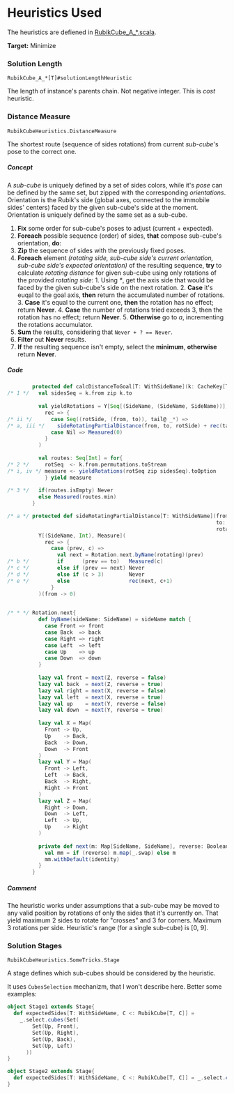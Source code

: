 Heuristics Used
===============

The heuristics are defiened in [RubikCube_A_*.scala](/rubik/src/main/scala/feh/tec/rubik/solve/RubikCube_A_*.scala).

**Target:** Minimize

### Solution Length
`RubikCube_A_*[T]#solutionLengthHeuristic`

The length of instance's parents chain. Not negative integer. This is *cost* heuristic.

### Distance Measure
`RubikCubeHeuristics.DistanceMeasure`

The shortest route (sequence of sides rotations) from current *sub-cube*'s pose to the correct one.

##### Concept
A *sub-cube* is uniquely defined by a set of sides colors, 
while it's *pose* can be defined by the same set, but zipped with the corresponding *orientations*.
Orientation is the Rubik's side (global axes, connected to the immobile sides' centers) 
faced by the given sub-cube's side at the moment. Orientation is uniquely defined by the same set as a sub-cube.

1. **Fix** some order for sub-cube's poses to adjust (current + expected).
2. **Foreach** possible sequence (order) of sides, **that** compose sub-cube's orientation, **do**:
  1. **Zip** the sequence of sides with the previously fixed poses.
  2. **Foreach** element 
     *(rotating side, sub-cube side's current orientation, sub-cube side's expected orientation)* of the resulting sequence, 
     **try** to calculate *rotating distance* for given sub-cube using only rotations of the provided *rotating side*:
    1. Using _*_, get the axis side that would be faced by the given sub-cube's side on the next rotation.
    2. **Case** it's euqal to the goal axis, **then** return the accumulated number of rotations.
    3. **Case** it's equal to the current one, **then** the rotation has no effect; return **Never**.
    4. **Case** the number of rotations tried exceeds 3, then the rotation has no effect; return **Never**.
    5. **Otherwise** go to *a*, incrementing the rotations accumulator.
  3. **Sum** the results, considering that `Never + ? == Never`.
  4. **Filter** out **Never** results.
3. **If** the resulting sequence isn't empty, select the **minimum**, **otherwise** return **Never**.

##### Code
```scala
        protected def calcDistanceToGoal[T: WithSideName](k: CacheKey[T]): Measure = {
/* 1 */   val sidesSeq = k.from zip k.to
    
          val yieldRotations = Y[Seq[(SideName, (SideName, SideName))], Measure](
            rec => {
/* ii */      case Seq((rotSide, (from, to)), tail@ _*) => 
/* a, iii */    sideRotatingPartialDistance(from, to, rotSide) + rec(tail)
              case Nil => Measured(0)
            }
          )
    
          val routes: Seq[Int] = for{
/* 2 */     rotSeq  <- k.from.permutations.toStream
/* i, iv */ measure <- yieldRotations(rotSeq zip sidesSeq).toOption
            } yield measure
    
/* 3 */   if(routes.isEmpty) Never
          else Measured(routes.min)
        }

/* a */ protected def sideRotatingPartialDistance[T: WithSideName](from: SideName,
                                                                   to: SideName,
                                                                   rotating: SideName): Measure =
          Y[(SideName, Int), Measure](
            rec => {
              case (prev, c) =>
                val next = Rotation.next.byName(rotating)(prev)
/* b */         if      (prev == to)   Measured(c)
/* c */         else if (prev == next) Never
/* d */         else if (c > 3)        Never
/* e */         else                   rec(next, c+1)
              }
          )(from -> 0)
          

/* * */ Rotation.next{
          def byName(sideName: SideName) = sideName match {
            case Front => front
            case Back  => back
            case Right => right
            case Left  => left
            case Up    => up
            case Down  => down
          }
    
          lazy val front = next(Z, reverse = false)
          lazy val back  = next(Z, reverse = true)
          lazy val right = next(X, reverse = false)
          lazy val left  = next(X, reverse = true)
          lazy val up    = next(Y, reverse = false)
          lazy val down  = next(Y, reverse = true)
    
          lazy val X = Map(
            Front -> Up,
            Up    -> Back,
            Back  -> Down,
            Down  -> Front
          )
          lazy val Y = Map(
            Front -> Left,
            Left  -> Back,
            Back  -> Right,
            Right -> Front
          )
          lazy val Z = Map(
            Right -> Down,
            Down  -> Left,
            Left  -> Up,
            Up    -> Right
          )
    
          private def next(m: Map[SideName, SideName], reverse: Boolean) = {
            val mm = if (reverse) m.map(_.swap) else m
            mm.withDefault(identity)
          }
        }
```
##### Comment
The heuristic works under assumptions that a sub-cube may be moved to any valid position by rotations of only the sides that it's currently on. That yield maximum 2 sides to rotate for "crosses" and 3 for corners. Maximum 3 rotations per side. Heuristic's range (for a single sub-cube) is [0, 9].


### Solution Stages
`RubikCubeHeuristics.SomeTricks.Stage`

A stage defines which sub-cubes should be considered by the heuristic.

It uses `CubesSelection` mechanizm, that I won't describe here. Better some examples:

```scala
object Stage1 extends Stage{
  def expectedSides[T: WithSideName, C <: RubikCube[T, C]] =
    _.select.cubes(Set(
        Set(Up, Front),
        Set(Up, Right),
        Set(Up, Back),
        Set(Up, Left)
      ))
}

object Stage2 extends Stage{
  def expectedSides[T: WithSideName, C <: RubikCube[T, C]] = _.select.cubesForming(Up)
}
```


